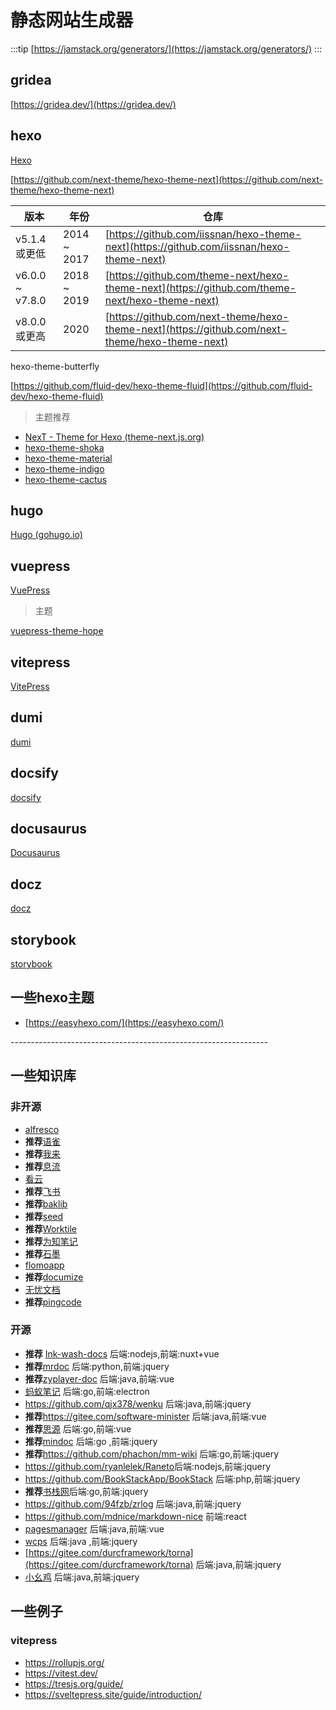 # 静态网站生成器

:::tip
[https://jamstack.org/generators/](https://jamstack.org/generators/)
:::

## gridea

[https://gridea.dev/](https://gridea.dev/)

## hexo

[Hexo](https://hexo.io/zh-cn/index.html)

[https://github.com/next-theme/hexo-theme-next](https://github.com/next-theme/hexo-theme-next)

| 版本            | 年份        | 仓库                                                                                           |
| --------------- | ----------- | ---------------------------------------------------------------------------------------------- |
| v5.1.4 或更低   | 2014 ~ 2017 | [https://github.com/iissnan/hexo-theme-next](https://github.com/iissnan/hexo-theme-next)       |
| v6.0.0 ~ v7.8.0 | 2018 ~ 2019 | [https://github.com/theme-next/hexo-theme-next](https://github.com/theme-next/hexo-theme-next) |
| v8.0.0 或更高   | 2020        | [https://github.com/next-theme/hexo-theme-next](https://github.com/next-theme/hexo-theme-next) |

hexo-theme-butterfly

[https://github.com/fluid-dev/hexo-theme-fluid](https://github.com/fluid-dev/hexo-theme-fluid)

> 主题推荐

- [NexT - Theme for Hexo (theme-next.js.org)](https://theme-next.js.org/)
- [hexo-theme-shoka](https://github.com/amehime/hexo-theme-shoka)
- [hexo-theme-material](https://github.com/iblh/hexo-theme-material)
- [hexo-theme-indigo](https://github.com/yscoder/hexo-theme-indigo)
- [hexo-theme-cactus](https://github.com/probberechts/hexo-theme-cactus)

## hugo

[Hugo (gohugo.io)](https://gohugo.io/)

## vuepress

[VuePress](https://v2.vuepress.vuejs.org/zh/)  
> 主题  

[vuepress-theme-hope](https://vuepress-theme-hope.github.io/v2/)

## vitepress

[VitePress](https://vitepress.vuejs.org/)

## dumi

[dumi](https://d.umijs.org/zh-CN)

## docsify

[docsify](https://docsify.js.org/#/)

## docusaurus

[Docusaurus](https://www.docusaurus.io/)

## docz

[docz](https://github.com/doczjs/docz/)

## storybook

[storybook](https://github.com/storybookjs/storybook/)

## 一些hexo主题

- [https://easyhexo.com/](https://easyhexo.com/)

----------------------------------------------------------------<!-- markdownlint-capture -->

## 一些知识库

### 非开源

- [alfresco](https://www.alfresco.com/ecm-software/alfresco-community-editions)
- **推荐**[语雀](https://www.yuque.com/)
- **推荐**[我来](https://www.wolai.com/)
- **推荐**[息流](https://flowus.cn/)
- [看云](https://www.kancloud.cn/)
- **推荐**[飞书](https://www.feishu.cn/)
- **推荐**[baklib](https://www.baklib.com/)
- **推荐**[seed](https://seed.pgyer.com/)
- **推荐**[Worktile](https://worktile.com/)
- **推荐**[为知笔记](https://www.wiz.cn/zh-cn)
- **推荐**[石墨](https://shimo.im/welcome)
- [flomoapp](https://flomoapp.com/)
- **推荐**[documize](https://www.documize.com)
- [无忧文档](http://knowledge.bctools.cn/#/login)
- **推荐**[pingcode](https://pingcode.com/)

### 开源

- **推荐** [Ink-wash-docs](https://github.com/huangwei9527/Ink-wash-docs) 后端:nodejs,前端:nuxt+vue
- **推荐**[mrdoc](https://github.com/zmister2016/MrDoc)   后端:python,前端:jquery
- **推荐**[zyplayer-doc](https://gitee.com/zyplayer/zyplayer-doc) 后端:java,前端:vue
- [蚂蚁笔记](https://github.com/leanote/leanote) 后端:go,前端:electron
- <https://github.com/qjx378/wenku> 后端:java,前端:jquery
- **推荐**<https://gitee.com/software-minister>  后端:java,前端:vue
- **推荐**[思源](https://github.com/siyuan-note/siyuan) 后端:go,前端:vue
- **推荐**[mindoc](https://github.com/mindoc-org/mindoc) 后端:go ,前端:jquery
- **推荐**<https://github.com/phachon/mm-wiki> 后端:go,前端:jquery
- <https://github.com/ryanlelek/Raneto>后端:nodejs,前端:jquery
- <https://github.com/BookStackApp/BookStack> 后端:php,前端:jquery
- **推荐**[书栈网](https://github.com/TruthHun/BookStack)后端:go,前端:jquery
- <https://github.com/94fzb/zrlog> 后端:java,前端:jquery
- <https://github.com/mdnice/markdown-nice> 前端:react
- [pagesmanager](https://gitee.com/durcframework/pagesmanager) 后端:java,前端:vue
- [wcps](http://wcp.wcpknow.com/) 后端:java ,前端:jquery
- [https://gitee.com/durcframework/torna](https://gitee.com/durcframework/torna) 后端:java,前端:jquery
- [小幺鸡](https://gitee.com/zhoujingjie/apiManager) 后端:java,前端:jquery

## 一些例子

### vitepress

- <https://rollupjs.org/>
- <https://vitest.dev/>
- <https://tresjs.org/guide/>
- <https://sveltepress.site/guide/introduction/>
